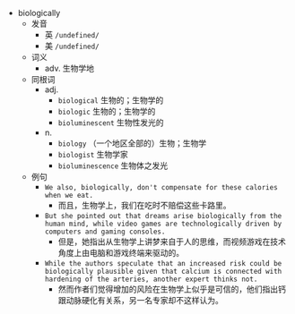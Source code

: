 - biologically
  - 发音
    - 英 `/undefined/`
    - 美 `/undefined/`
  - 词义
    - adv. 生物学地
  - 同根词
    - adj.
      - `biological` 生物的；生物学的
      - `biologic` 生物的；生物学的
      - `bioluminescent` 生物性发光的
    - n.
      - `biology` （一个地区全部的）生物；生物学
      - `biologist` 生物学家
      - `bioluminescence` 生物体之发光
  - 例句
    - `We also, biologically, don't compensate for these calories when we eat.`
      - 而且，生物学上，我们在吃时不赔偿这些卡路里。
    - `But she pointed out that dreams arise biologically from the human mind, while video games are technologically driven by computers and gaming consoles.`
      - 但是，她指出从生物学上讲梦来自于人的思维，而视频游戏在技术角度上由电脑和游戏终端来驱动的。
    - `While the authors speculate that an increased risk could be biologically plausible given that calcium is connected with hardening of the arteries, another expert thinks not.`
      - 然而作者们觉得增加的风险在生物学上似乎是可信的，他们指出钙跟动脉硬化有关系，另一名专家却不这样认为。

